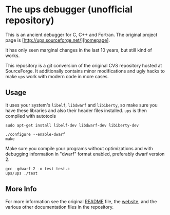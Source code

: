 # The ups debugger (unofficial repository)

This is an ancient debugger for C, C++ and Fortran. The original project page
is [http://ups.sourceforge.net/][homepage].

It has only seen marginal changes in the last 10 years, but still kind of
works.

This repository is a git conversion of the original CVS repository hosted
at SourceForge. It additionally contains minor modifications and ugly
hacks to make `ups` work with modern code in more cases.

## Usage

It uses your system's `libelf`, `libdwarf` and `libiberty`, so make sure you
have these libraries and also their header files installed. `ups` is then
compiled with autotools 

    sudo apt-get install libelf-dev libdwarf-dev libiberty-dev

    ./configure --enable-dwarf
    make

Make sure you compile your programs without optimizations and with
debugging information in "dwarf" format enabled, preferably dwarf version 2.

    gcc -gdwarf-2 -o test test.c
    ups/ups ./test

## More Info

For more information see the original [README](README) file, the [website][homepage],
and the various other documentation files in the repository.

 [homepage]: http://ups.sourceforge.net/

